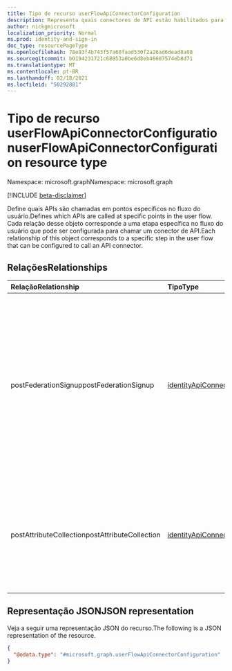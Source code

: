 ```yaml
---
title: Tipo de recurso userFlowApiConnectorConfiguration
description: Representa quais conectores de API estão habilitados para um fluxo de usuário.
author: nickgmicrosoft
localization_priority: Normal
ms.prod: identity-and-sign-in
doc_type: resourcePageType
ms.openlocfilehash: 78e93f4b743f57a68faad530f2a26ad6dead8a08
ms.sourcegitcommit: b0194231721c68053a0be6d8eb46687574eb8d71
ms.translationtype: MT
ms.contentlocale: pt-BR
ms.lasthandoff: 02/18/2021
ms.locfileid: "50292881"
---
```

# <a name="userflowapiconnectorconfiguration-resource-type"></a><span data-ttu-id="40212-103">Tipo de recurso userFlowApiConnectorConfiguration</span><span class="sxs-lookup"><span data-stu-id="40212-103">userFlowApiConnectorConfiguration resource type</span></span>

<span data-ttu-id="40212-104">Namespace: microsoft.graph</span><span class="sxs-lookup"><span data-stu-id="40212-104">Namespace: microsoft.graph</span></span>

[!INCLUDE [beta-disclaimer](../../includes/beta-disclaimer.md)]

<span data-ttu-id="40212-105">Define quais APIs são chamadas em pontos específicos no fluxo do usuário.</span><span class="sxs-lookup"><span data-stu-id="40212-105">Defines which APIs are called at specific points in the user flow.</span></span>  <span data-ttu-id="40212-106">Cada relação desse objeto corresponde a uma etapa específica no fluxo do usuário que pode ser configurada para chamar um conector de API.</span><span class="sxs-lookup"><span data-stu-id="40212-106">Each relationship of this object corresponds to a specific step in the user flow that can be configured to call an API connector.</span></span>

## <a name="relationships"></a><span data-ttu-id="40212-107">Relações</span><span class="sxs-lookup"><span data-stu-id="40212-107">Relationships</span></span>

| <span data-ttu-id="40212-108">Relação</span><span class="sxs-lookup"><span data-stu-id="40212-108">Relationship</span></span>            | <span data-ttu-id="40212-109">Tipo</span><span class="sxs-lookup"><span data-stu-id="40212-109">Type</span></span>                                            | <span data-ttu-id="40212-110">Descrição</span><span class="sxs-lookup"><span data-stu-id="40212-110">Description</span></span>                                                                                                                                             |
| :---------------------- | :---------------------------------------------- | :------------------------------------------------------------------------------------------------------------------------------------------------------ |
| <span data-ttu-id="40212-111">postFederationSignup</span><span class="sxs-lookup"><span data-stu-id="40212-111">postFederationSignup</span></span>    | [<span data-ttu-id="40212-112">identityApiConnector</span><span class="sxs-lookup"><span data-stu-id="40212-112">identityApiConnector</span></span>](identityapiconnector.md) | <span data-ttu-id="40212-113">Especifica uma API para chamar após a federação com um provedor de identidade externo (como Google, Facebook ou Azure AD) é concluída quando o usuário está se insinndo (não se aplica a entrar).</span><span class="sxs-lookup"><span data-stu-id="40212-113">Specifies an API to call after federation with an external identity provider (like Google, Facebook, or Azure AD) is completed when user is signing up (does not apply to sign in).</span></span> |
| <span data-ttu-id="40212-114">postAttributeCollection</span><span class="sxs-lookup"><span data-stu-id="40212-114">postAttributeCollection</span></span> | [<span data-ttu-id="40212-115">identityApiConnector</span><span class="sxs-lookup"><span data-stu-id="40212-115">identityApiConnector</span></span>](identityapiconnector.md) | <span data-ttu-id="40212-116">Especifica uma API a ser chamada depois que um usuário envia atributos coletados e antes de o usuário ser criado durante a assinatura.</span><span class="sxs-lookup"><span data-stu-id="40212-116">Specifies an API to call after a user submits collected attributes and before the user is created during sign up.</span></span>                                                      |

## <a name="json-representation"></a><span data-ttu-id="40212-117">Representação JSON</span><span class="sxs-lookup"><span data-stu-id="40212-117">JSON representation</span></span>

<span data-ttu-id="40212-118">Veja a seguir uma representação JSON do recurso.</span><span class="sxs-lookup"><span data-stu-id="40212-118">The following is a JSON representation of the resource.</span></span>
<!-- {
  "blockType": "resource",
  "@odata.type": "microsoft.graph.userFlowApiConnectorConfiguration"
}
-->

``` json
{
  "@odata.type": "#microsoft.graph.userFlowApiConnectorConfiguration"
}
```

<!-- {
  "type": "#page.annotation",
  "description": "User flow API Connector Configuration",
  "keywords": "",
  "section": "documentation",
  "tocPath": "",
  "suppressions": [
  ]
}-->
